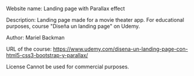 

Website name:
Landing page with Parallax effect

Description:
Landing page made for a movie theater app.
For educational purposes, course "Diseña un landing page" on Udemy.

Author:
Mariel Backman

URL of the course: https://www.udemy.com/disena-un-landing-page-con-html5-css3-bootstrap-y-parallax/

License Cannot be used for commercial purposes.
